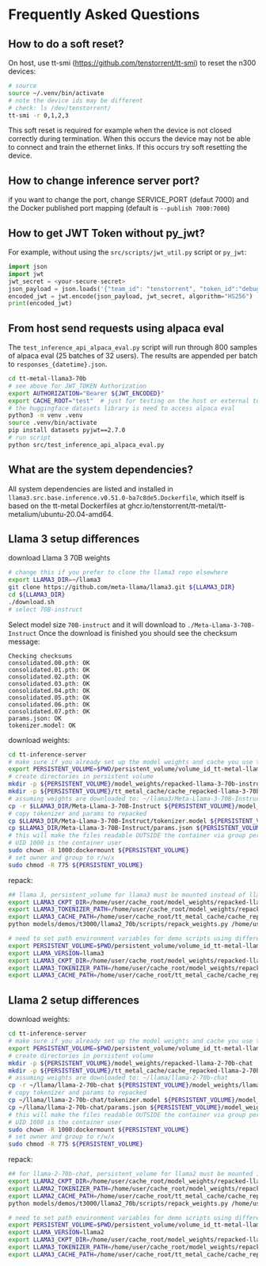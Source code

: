 # Frequently Asked Questions

## How to do a soft reset?

On host, use tt-smi (https://github.com/tenstorrent/tt-smi) to reset the n300 devices: 
```bash
# source
source ~/.venv/bin/activate
# note the device ids may be different
# check: ls /dev/tenstorrent/
tt-smi -r 0,1,2,3
```

This soft reset is required for example when the device is not closed correctly during termination.
When this occurs the device may not be able to connect and train the ethernet links. If this occurs try soft resetting the device.

## How to change inference server port?
if you want to change the port, change SERVICE_PORT (defaut 7000) and the Docker published port mapping (default is `--publish 7000:7000`)

## How to get JWT Token without py_jwt?

For example, without using the `src/scripts/jwt_util.py` script or `py_jwt`:
```python
import json
import jwt
jwt_secret = <your-secure-secret>
json_payload = json.loads('{"team_id": "tenstorrent", "token_id":"debug-test"}')
encoded_jwt = jwt.encode(json_payload, jwt_secret, algorithm="HS256")
print(encoded_jwt)
```

## From host send requests using alpaca eval

The `test_inference_api_alpaca_eval.py` script will run through 800 samples of alpaca eval (25 batches of 32 users).
The results are appended per batch to `responses_{datetime}.json`.

```bash
cd tt-metal-llama3-70b
# see above for JWT_TOKEN Authorization
export AUTHORIZATION="Bearer ${JWT_ENCODED}"
export CACHE_ROOT="test"  # just for testing on the host or external to container
# the huggingface datasets library is need to access alpaca eval
python3 -m venv .venv
source .venv/bin/activate
pip install datasets pyjwt==2.7.0
# run script
python src/test_inference_api_alpaca_eval.py
```

## What are the system dependencies?

All system dependencies are listed and installed in `llama3.src.base.inference.v0.51.0-ba7c8de5.Dockerfile`, which itself is based on the tt-metal Dockerfiles at ghcr.io/tenstorrent/tt-metal/tt-metalium/ubuntu-20.04-amd64.

## Llama 3 setup differences

download Llama 3 70B weights
```bash
# change this if you prefer to clone the llama3 repo elsewhere
export LLAMA3_DIR=~/llama3
git clone https://github.com/meta-llama/llama3.git ${LLAMA3_DIR}
cd ${LLAMA3_DIR}
./download.sh
# select 70B-instruct
```

Select model size `70B-instruct` and it will download to `./Meta-Llama-3-70B-Instruct`
Once the download is finished you should see the checksum message:
```log
Checking checksums
consolidated.00.pth: OK
consolidated.01.pth: OK
consolidated.02.pth: OK
consolidated.03.pth: OK
consolidated.04.pth: OK
consolidated.05.pth: OK
consolidated.06.pth: OK
consolidated.07.pth: OK
params.json: OK
tokenizer.model: OK
```

download weights:
```bash
cd tt-inference-server
# make sure if you already set up the model weights and cache you use the correct persistent volume
export PERSISTENT_VOLUME=$PWD/persistent_volume/volume_id_tt-metal-llama3-70bv0.0.1
# create directories in persistent volume
mkdir -p ${PERSISTENT_VOLUME}/model_weights/repacked-llama-3-70b-instruct
mkdir -p ${PERSISTENT_VOLUME}/tt_metal_cache/cache_repacked-llama-3-70b-instruct
# assuming weights are downloaded to: ~/llama3/Meta-Llama-3-70B-Instruct/
cp -r $LLAMA3_DIR/Meta-Llama-3-70B-Instruct ${PERSISTENT_VOLUME}/model_weights/llama-3-70b-instruct
# copy tokenizer and params to repacked
cp $LLAMA3_DIR/Meta-Llama-3-70B-Instruct/tokenizer.model ${PERSISTENT_VOLUME}/model_weights/repacked-llama-3-70b-instruct/tokenizer.model
cp $LLAMA3_DIR/Meta-Llama-3-70B-Instruct/params.json ${PERSISTENT_VOLUME}/model_weights/repacked-llama-3-70b-instruct/params.json
# this will make the files readable OUTSIDE the container via group permissions
# UID 1000 is the container user
sudo chown -R 1000:dockermount ${PERSISTENT_VOLUME}
# set owner and group to r/w/x
sudo chmod -R 775 ${PERSISTENT_VOLUME}
```
repack:
```bash
## llama 3, persistent_volume for llama3 must be mounted instead of llama3.1 volume
export LLAMA3_CKPT_DIR=/home/user/cache_root/model_weights/repacked-llama-3-70b-instruct
export LLAMA3_TOKENIZER_PATH=/home/user/cache_root/model_weights/repacked-llama-3-70b-instruct/tokenizer.model
export LLAMA3_CACHE_PATH=/home/user/cache_root/tt_metal_cache/cache_repacked-llama-3-70b-instruct
python models/demos/t3000/llama2_70b/scripts/repack_weights.py /home/user/cache_root/model_weights/llama-3-70b-instruct ${LLAMA3_CKPT_DIR} 5
```

```bash
# need to set path environment variables for demo scripts using different weights
export PERSISTENT_VOLUME=$PWD/persistent_volume/volume_id_tt-metal-llama3-70bv0.0.1
export LLAMA_VERSION=llama3
export LLAMA3_CKPT_DIR=/home/user/cache_root/model_weights/repacked-llama-3-70b-instruct
export LLAMA3_TOKENIZER_PATH=/home/user/cache_root/model_weights/repacked-llama-3-70b-instruct/tokenizer.model
export LLAMA3_CACHE_PATH=/home/user/cache_root/tt_metal_cache/cache_repacked-llama-3-70b-instruct
```

## Llama 2 setup differences

download weights:
```bash
cd tt-inference-server
# make sure if you already set up the model weights and cache you use the correct persistent volume
export PERSISTENT_VOLUME=$PWD/persistent_volume/volume_id_tt-metal-llama2-70bv0.0.1
# create directories in persistent volume
mkdir -p ${PERSISTENT_VOLUME}/model_weights/repacked-llama-2-70b-chat
mkdir -p ${PERSISTENT_VOLUME}/tt_metal_cache/cache_repacked-llama-2-70b-chat
# assuming weights are downloaded to: ~/llama/llama-2-70b-chat
cp -r ~/llama/llama-2-70b-chat ${PERSISTENT_VOLUME}/model_weights/llama-2-70b-chat
# copy tokenizer and params to repacked
cp ~/llama/llama-2-70b-chat/tokenizer.model ${PERSISTENT_VOLUME}/model_weights/repacked-llama-2-70b-chat/tokenizer.model
cp ~/llama/llama-2-70b-chat/params.json ${PERSISTENT_VOLUME}/model_weights/repacked-llama-2-70b-chat/params.json
# this will make the files readable OUTSIDE the container via group permissions
# UID 1000 is the container user
sudo chown -R 1000:dockermount ${PERSISTENT_VOLUME}
# set owner and group to r/w/x
sudo chmod -R 775 ${PERSISTENT_VOLUME}
```

repack:
```bash
## for llama-2-70b-chat, persistent_volume for llama2 must be mounted instead of llama3 volume
export LLAMA2_CKPT_DIR=/home/user/cache_root/model_weights/repacked-llama-2-70b-instruct
export LLAMA2_TOKENIZER_PATH=/home/user/cache_root/model_weights/repacked-llama-2-70b-chat/tokenizer.model
export LLAMA2_CACHE_PATH=/home/user/cache_root/tt_metal_cache/cache_repacked-llama-2-70b-chat
python models/demos/t3000/llama2_70b/scripts/repack_weights.py /home/user/cache_root/model_weights/llama-2-70b-chat ${LLAMA2_CKPT_DIR} 5
```

```bash
# need to set path environment variables for demo scripts using different weights
export PERSISTENT_VOLUME=$PWD/persistent_volume/volume_id_tt-metal-llama2-70bv0.0.1
export LLAMA_VERSION=llama2
export LLAMA3_CKPT_DIR=/home/user/cache_root/model_weights/repacked-llama-2-70b-instruct
export LLAMA3_TOKENIZER_PATH=/home/user/cache_root/model_weights/repacked-llama-2-70b-instruct/tokenizer.model
export LLAMA3_CACHE_PATH=/home/user/cache_root/tt_metal_cache/cache_repacked-llama-2-70b-instruct
```

